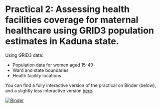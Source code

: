 # Practical 2: Assessing health facilities coverage for maternal healthcare using GRID3 population estimates in Kaduna state.

Using GRID3 data:
- Population data for women aged 15-49
- Ward and state boundaries
- Health facility locations

You can find a fully interactive version of the practical on Binder (below), and a slightly less interactive version [here](https://nbviewer.org/github/Flowminder/GRID3_Nigeria_DSN_Bootcamp/blob/main/DSN_Bootcamp.%20Assessing%20Health%20Facilities%20Coverage.ipynb).

[![Binder](https://mybinder.org/badge_logo.svg)](https://mybinder.org/v2/gh/Flowminder/GRID3_Nigeria_DSN_Bootcamp/main)
